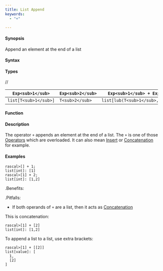 ```yaml
---
title: List Append
keywords:
  - "+"

---
```


#### Synopsis

Append an element at the end of a list

#### Syntax

#### Types

//

| `Exp<sub>1</sub>`     |  `Exp<sub>2</sub>`     | `Exp<sub>1</sub> + Exp<sub>2</sub>`       |
| --- | --- | --- |
| `list[T<sub>1</sub>]` |  `T<sub>2</sub>`       | `list[lub(T<sub>1</sub>,T<sub>2</sub>)]`  |


#### Function

#### Description

The operator `+` appends an element at the end of a list. The `+` is one of those [Operators](/docs//Rascal/Expressions/Operators) which are overloaded. It can also mean [Insert](/docs//Rascal/Expressions/Values/List/Insert) or [Concatenation](/docs//Rascal/Expressions/Values/List/Concatenation) for example.

#### Examples


```rascal-shell
rascal>[] + 1;
list[int]: [1]
rascal>[1] + 2;
list[int]: [1,2]
```

.Benefits:

.Pitfalls:

* If both operands of `+` are a list, then it acts as [Concatenation](/docs//Rascal/Expressions/Values/List/Concatenation) 

This is concatenation:

```rascal-shell
rascal>[1] + [2]
list[int]: [1,2]
```

To append a list to a list, use extra brackets:

```rascal-shell
rascal>[1] + [[2]]
list[value]: [
  1,
  [2]
]
```


